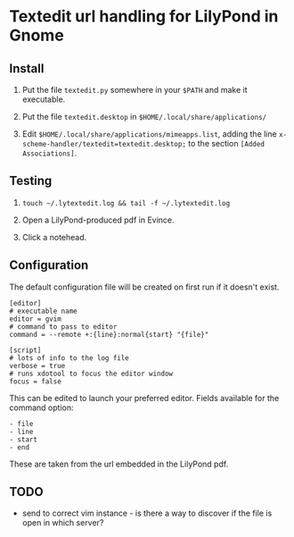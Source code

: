 # Textedit url handling for LilyPond in Gnome

## Install

1. Put the file `textedit.py` somewhere in your `$PATH` and make it executable.

1. Put the file `textedit.desktop` in `$HOME/.local/share/applications/`

1. Edit `$HOME/.local/share/applications/mimeapps.list`, adding the line
   `x-scheme-handler/textedit=textedit.desktop;`
   to the section `[Added Associations]`.

## Testing

1. `touch ~/.lytextedit.log && tail -f ~/.lytextedit.log`

1. Open a LilyPond-produced pdf in Evince.

1. Click a notehead.

## Configuration

The default configuration file will be created on first run if it doesn't exist.

```config
[editor]
# executable name
editor = gvim
# command to pass to editor
command = --remote +:{line}:normal{start} "{file}"

[script]
# lots of info to the log file
verbose = true
# runs xdotool to focus the editor window
focus = false
```

This can be edited to launch your preferred editor. Fields available for the
command option:

    - file
    - line
    - start
    - end

These are taken from the url embedded in the LilyPond pdf.

## TODO

- send to correct vim instance - is there a way to discover if the file is open
  in which server?

